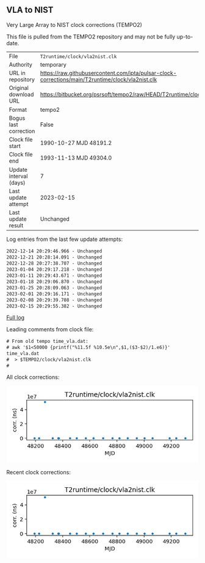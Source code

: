 
## VLA to NIST

Very Large Array to NIST clock corrections (TEMPO2)

This file is pulled from the TEMPO2 repository and may not be fully
up-to-date.

|     |     |
|:--- |:--- |
| File | `T2runtime/clock/vla2nist.clk` |
| Authority | temporary |
| URL in repository | <https://raw.githubusercontent.com/ipta/pulsar-clock-corrections/main/T2runtime/clock/vla2nist.clk> |
| Original download URL | <https://bitbucket.org/psrsoft/tempo2/raw/HEAD/T2runtime/clock/vla2nist.clk> |
| Format | tempo2 |
| Bogus last correction | False |
| Clock file start | 1990-10-27 MJD 48191.2 |
| Clock file end | 1993-11-13 MJD 49304.0 |
| Update interval (days) | 7 |
| Last update attempt | 2023-02-15 |
| Last update result | Unchanged |

Log entries from the last few update attempts:
```
2022-12-14 20:29:46.966 - Unchanged
2022-12-21 20:28:14.091 - Unchanged
2022-12-28 20:27:38.707 - Unchanged
2023-01-04 20:29:17.218 - Unchanged
2023-01-11 20:29:43.671 - Unchanged
2023-01-18 20:29:06.870 - Unchanged
2023-01-25 20:28:09.063 - Unchanged
2023-02-01 20:29:16.171 - Unchanged
2023-02-08 20:29:39.708 - Unchanged
2023-02-15 20:29:55.382 - Unchanged
```
[Full log](https://raw.githubusercontent.com/ipta/pulsar-clock-corrections/main/log/T2runtime/clock/vla2nist.clk.log)

Leading comments from clock file:

    # From old tempo time_vla.dat:
    # awk '$1<50000 {printf("%11.5f %10.5e\n",$1,($3-$2)/1.e6)}' time_vla.dat
    #  > $TEMPO2/clock/vla2nist.clk
    #



All clock corrections:

![plot of all clock corrections](vla2nist.clk.png "All corrections")

Recent clock corrections:

![plot of recent clock corrections](vla2nist.clk.short.png "Recent corrections")

